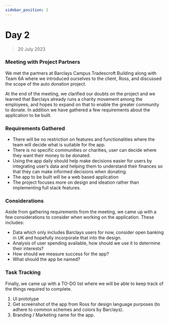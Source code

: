 ```yaml
---
sidebar_position: 2
---
```


# Day 2
> 20 July 2023

### Meeting with Project Partners

We met the partners at Barclays Campus Tradescroft Building along with Team 6A where we introduced ourselves to the client, Ross, and discussed the scope of the auto donation project.

At the end of the meeting, we clarified our doubts on the project and we learned that Barclays already runs a charity movement among the employees, and hopes to expand on that to enable the greater community to donate. In addition we have gathered a few requirements about the application to be built.

### Requirements Gathered

- There will be no restriction on features and functionalities where the team will decide what is suitable for the app.
- There is no specific communities or charities, user can decide where they want their money to be donated.
- Using the app daily should help make decisions easier for users by integrating user’s data and helping them to understand their finances so that they can make informed decisions when donating.
- The app to be built will be a web based application
- The project focuses more on design and ideation rather than implementing full stack features.

### Considerations
Aside from gathering requirements from the meeting, we came up with a few considerations to consider when working on the application. These includes:

- Data which only includes Barclays users for now, consider open banking in UK and hopefully incorporate that into the design.
- Analysis of user spending available, how should we use it to determine their interests?
- How should we measure success for the app?
- What should the app be named?

### Task Tracking
Finally, we came up with a TO-DO list where we will be able to keep track of the things required to complete.
1. UI prototype
2. Get screenshot of the app from Ross for design language purposes (to adhere to common schemes and colors by Barclays).
3. Branding / Marketing name for the app.
